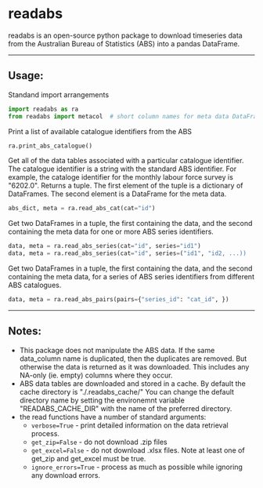 # readabs

readabs is an open-source python package to download timeseries data from
the Australian Bureau of Statistics (ABS) into a pandas DataFrame.


---


## Usage:


Standand import arrangements 
```python
import readabs as ra
from readabs import metacol  # short column names for meta data DataFrames
```


Print a list of available catalogue identifiers from the ABS
```python
ra.print_abs_catalogue()
```


Get all of the data tables associated with a particular catalogue identifier.
The catalogue identifier is a string with the standard ABS identifier. For example, 
the cataloge identifier for the monthly labour force survey is "6202.0".
Returns a tuple. The first element of the tuple is a dictionary of DataFrames.
The second element is a DataFrame for the meta data.
```python
abs_dict, meta = ra.read_abs_cat(cat="id")
```


Get two DataFrames in a tuple, the first containing the data, and the
second containing the meta data for one or more ABS series identifiers.
```python
data, meta = ra.read_abs_series(cat="id", series="id1")
data, meta = ra.read_abs_series(cat="id", series=("id1", "id2, ...))
```


Get two DataFrames in a tuple, the first containing the data, and the 
second containing the meta data, for a series of ABS series identifiers
from different ABS catalogues.
```python
data, meta = ra.read_abs_pairs(pairs={"series_id": "cat_id", })
```


---


## Notes:

 * This package does not manipulate the ABS data. If the same data_column name is 
   duplicated, then the duplicates are removed. But otherwise the data is returned as it
   was downloaded. This includes any NA-only (ie. empty) columns where they occur.
 * ABS data tables are downloaded and stored in a cache. By default the cache
   directory is "./.readabs_cache/" You can change the default directory name by setting
   the environemnt variable "READABS_CACHE_DIR" with the name of the preferred directory.
 * the read functions have a number of standard arguments:
   - `verbose=True` - print detailed information on the data retrieval process.
   - `get_zip=False` - do not download .zip files
   - `get_excel=False` - do not download .xlsx files. Note at least one of get_zip and 
     get_excel must be true.
   - `ignore_errors=True` - process as much as possible while ignoring any download 
     errors.

